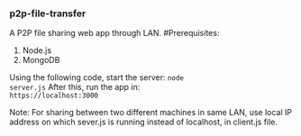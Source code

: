 ﻿### p2p-file-transfer
A P2P file sharing web app through LAN.
#Prerequisites:
1. Node.js
2. MongoDB

Using the following code, start the server:
<code>node server.js</code>
After this, run the app in:
<code> https://localhost:3000 </code>

Note: For sharing between two different machines in same LAN, use local IP address on which sever.js is running instead of localhost, in client.js file.
